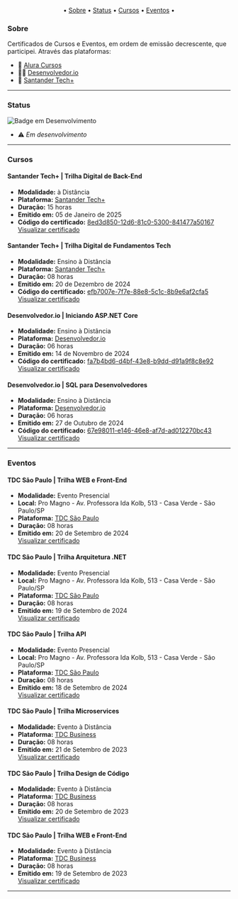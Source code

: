 <p align="center"> •
 <a href="#sobre">Sobre</a> • 
 <a href="#status">Status</a> •
 <a href="#cursos">Cursos</a> • 
 <a href="#eventos">Eventos</a> • 
</p>

### Sobre
Certificados de Cursos e Eventos, em ordem de emissão decrescente, que participei. Através das plataformas:
- :blue_book: [Alura Cursos](https://www.alura.com.br/)
- :man_technologist: [Desenvolvedor.io](https://desenvolvedor.io/)
- :rocket: [Santander Tech+](https://santander.ada.tech/)
---

### Status
![Badge em Desenvolvimento](http://img.shields.io/static/v1?label=Status&message=Em%20Desenvolvimento&color=yellow&style=flat&logo)
- :warning: *Em desenvolvimento*
--- 

### Cursos
#### Santander Tech+ | Trilha Digital de Back-End<br>
- **Modalidade:** à Distância<br>
- **Plataforma:** [Santander Tech+](https://santander.ada.tech/)<br>
- **Duração:** 15 horas<br>
- **Emitido em:** 05 de Janeiro de 2025<br>
- **Código do certificado:** [8ed3d850-12d6-81c0-5300-841477a50167](https://ada.tech/certificado?code=8ed3d850-12d6-81c0-5300-841477a50167)<br>
[Visualizar certificado](https://ada.tech/certificado?code=8ed3d850-12d6-81c0-5300-841477a50167)<br>

#### Santander Tech+ | Trilha Digital de Fundamentos Tech<br>
- **Modalidade:** Ensino à Distância<br>
- **Plataforma:** [Santander Tech+](https://santander.ada.tech/)<br>
- **Duração:** 08 horas<br>
- **Emitido em:** 20 de Dezembro de 2024<br>
- **Código do certificado:** [efb7007e-7f7e-88e8-5c1c-8b9e6af2cfa5](https://ada.tech/certificado?code=efb7007e-7f7e-88e8-5c1c-8b9e6af2cfa5)<br>
[Visualizar certificado](https://ada.tech/certificado?code=efb7007e-7f7e-88e8-5c1c-8b9e6af2cfa5)<br>

#### Desenvolvedor.io | Iniciando ASP.NET Core<br>
- **Modalidade:** Ensino à Distância<br>
- **Plataforma:** [Desenvolvedor.io](https://desenvolvedor.io/curso/iniciando-com-asp-net-core)<br>
- **Duração:** 06 horas<br>
- **Emitido em:** 14 de Novembro de 2024<br>
- **Código do certificado:** [fa7b4bd6-d4bf-43e8-b9dd-d91a9f8c8e92](https://desenvolvedor.io/certificados/fa7b4bd6-d4bf-43e8-b9dd-d91a9f8c8e92/validar)<br>
[Visualizar certificado](https://desenvolvedor.io/certificados/fa7b4bd6-d4bf-43e8-b9dd-d91a9f8c8e92)<br>

#### Desenvolvedor.io | SQL para Desenvolvedores<br>
- **Modalidade:** Ensino à Distância<br>
- **Plataforma:** [Desenvolvedor.io](https://desenvolvedor.io/curso/sql-para-desenvolvedores)<br>
- **Duração:** 06 horas<br>
- **Emitido em:** 27 de Outubro de 2024<br>
- **Código do certificado:** [67e98011-e146-46e8-af7d-ad012270bc43](https://desenvolvedor.io/certificados/67e98011-e146-46e8-af7d-ad012270bc43/validar)<br>
[Visualizar certificado](https://desenvolvedor.io/certificados/67e98011-e146-46e8-af7d-ad012270bc43)<br>
---

### Eventos
#### TDC São Paulo | Trilha WEB e Front-End<BR>
- **Modalidade:** Evento Presencial<br>
- **Local:** Pro Magno - Av. Professora Ida Kolb, 513 - Casa Verde - São Paulo/SP<br>
- **Plataforma:** [TDC São Paulo](https://thedevconf.com/tdc/2024/sao-paulo/)<br>
- **Duração:** 08 horas<br>
- **Emitido em:** 20 de Setembro de 2024<br>
[Visualizar certificado](https://github.com/daiccordeiro/certificados/blob/main/imgs/TDC%20S%C3%A3o%20Paulo%20-%20TrilhaWEBFrontend_2024.jpg?raw=true)<br>

#### TDC São Paulo | Trilha Arquitetura .NET
- **Modalidade:** Evento Presencial<br>
- **Local:** Pro Magno - Av. Professora Ida Kolb, 513 - Casa Verde - São Paulo/SP<br>
- **Plataforma:** [TDC São Paulo](https://thedevconf.com/tdc/2024/sao-paulo/)<br>
- **Duração:** 08 horas<br>
- **Emitido em:** 19 de Setembro de 2024<br>
[Visualizar certificado](https://github.com/daiccordeiro/certificados/blob/main/imgs/TDC%20S%C3%A3o%20Paulo%20-%20Trilha%20Arquitetura.NET_2024.jpg?raw=true)<br>

#### TDC São Paulo | Trilha API
- **Modalidade:** Evento Presencial<br>
- **Local:** Pro Magno - Av. Professora Ida Kolb, 513 - Casa Verde - São Paulo/SP<br>
- **Plataforma:** [TDC São Paulo](https://thedevconf.com/tdc/2024/sao-paulo/)<br>
- **Duração:** 08 horas<br>
- **Emitido em:** 18 de Setembro de 2024<br>
[Visualizar certificado](https://github.com/daiccordeiro/certificados/blob/main/imgs/TDC%20S%C3%A3o%20Paulo%20-%20TrilhaAPI_2024.jpg?raw=true)<br>

#### TDC São Paulo | Trilha Microservices
- **Modalidade:** Evento à Distância<br>
- **Plataforma:** [TDC Business](https://thedevconf.com/)<br>
- **Duração:** 08 horas<br>
- **Emitido em:** 21 de Setembro de 2023<br>
[Visualizar certificado](https://github.com/daiccordeiro/certificados/blob/main/imgs/TDC%20Business%20-%20Trilha%20Microservices_2023.jpg?raw=true)<br>

#### TDC São Paulo | Trilha Design de Código
- **Modalidade:** Evento à Distância<br>
- **Plataforma:** [TDC Business](https://thedevconf.com/)<br>
- **Duração:** 08 horas<br>
- **Emitido em:** 20 de Setembro de 2023<br>
[Visualizar certificado](https://github.com/daiccordeiro/certificados/blob/main/imgs/TDC%20Business%20-%20Trilha%20Design%20de%20C%C3%B3digo_2023.jpg?raw=true)<br>

#### TDC São Paulo | Trilha WEB e Front-End
- **Modalidade:** Evento à Distância<br>
- **Plataforma:** [TDC Business](https://thedevconf.com/)<br>
- **Duração:** 08 horas<br>
- **Emitido em:** 19 de Setembro de 2023<br>
[Visualizar certificado](https://github.com/daiccordeiro/certificados/blob/main/imgs/TDC%20Business%20-%20Trilha%20Web%20e%20Front-end_2023.jpg?raw=true)<br>
---


